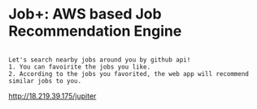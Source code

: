 # Job+: AWS based Job Recommendation Engine
```

Let's search nearby jobs around you by github api!
1. You can favoirite the jobs you like.
2. According to the jobs you favorited, the web app will recommend similar jobs to you.

```
http://18.219.39.175/jupiter
